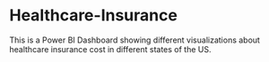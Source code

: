 # Healthcare-Insurance
This is a Power BI Dashboard showing different visualizations about healthcare insurance cost in different states of the US.
